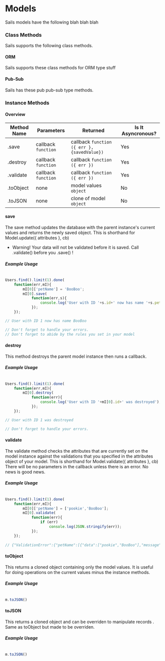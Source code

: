 Models
======
Sails models have the following blah blah blah


### Class Methods
Sails supports the following class methods.


#### ORM
Sails supports these class methods for ORM type stuff

#### Pub-Sub
Sails has these pub pub-sub type methods.  

### Instance Methods
#### Overview

| Method Name  |       Parameters     |                    Returned              |   Is It Asyncronous?  |
| ------------ | -------------------  | ---------------------------------------- | --------------------- |
|  .save       | callback ```function```  |  callback ```function ({ err },{savedValue})```     |       Yes    |
|  .destroy    | callback ```function```  |  callback ```function ({ err })``` |       Yes     |
|  .validate   | callback ```function``` |  callback ```function ({ err })``` |       Yes      |
|  .toObject   |      none            |  model values ```object```                   |        No         |
|  .toJSON     |      none            |  clone of model ```object```                 |        No         |


#### save

The save method updates the database with the parent instance's current values and returns the newly saved object. This is shorthand for Model.update({ attributes }, cb)
* Warning!  Your data will not be validated before it is saved.  Call .validate() before you .save() !
##### Example Usage

```javascript

Users.find().limit(1).done(
	function(err,mI){
		mI[0]['petName'] = 'BooBoo';
		mI[0].save(
			function(err,s){
				console.log('User with ID '+s.id+' now has name '+s.petName);
			});
	});

// User with ID 1 now has name BooBoo

// Don't forget to handle your errors.
// Don't forget to abide by the rules you set in your model

```

#### destroy

This method destroys the parent model instance then runs a callback.

##### Example Usage

```javascript

Users.find().limit(1).done(
	function(err,mI){
		mI[0].destroy(
			function(err){
				console.log('User with ID '+mI[0].id+' was destroyed');
			});
	});

// User with ID 1 was destroyed

// Don't forget to handle your errors.


```

#### validate

The validate method checks the attributes that are currently set on the model instance against the validations that you specified in the attributes object of your model. This is shorthand for Model.validate({ attributes }, cb)
There will be no parameters in the callback unless there is an error.  No news is good news.
##### Example Usage

```javascript

Users.find().limit(1).done(
	function(err,mI){
		mI[0]['petName'] = ['pookie','BooBoo'];
		mI[0].validate(
			function(err){
				if (err)
					console.log(JSON.stringify(err));
			});
	});
	
// {"ValidationError":{"petName":[{"data":["pookie","BooBoo"],"message":"Validation error: \"pookie,BooBoo\" is not of type \"string\"","rule":"string"}]}}

```

#### toObject

This returns a cloned object containing only the model values. It is useful for doing operations on the current values minus the instance methods.

##### Example Usage

```javascript

m.toJSON()

```

#### toJSON

This returns a cloned object and can be overriden to manipulate records . Same as toObject but made to be overriden.
	
##### Example Usage

```javascript

m.toJSON()

```
